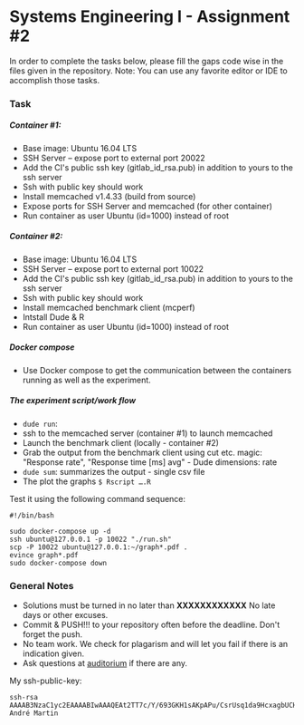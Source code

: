 # Systems Engineering I - Assignment #2 #

In order to complete the tasks below, please fill the gaps code wise in the files given in the repository. Note: You can use any favorite editor or IDE to accomplish those tasks.

### Task ###

##### Container #1: #####
* Base image: Ubuntu 16.04 LTS
* SSH Server – expose port to external port 20022
* Add the CI's public ssh key (gitlab_id_rsa.pub) in addition to yours to the ssh server
* Ssh with public key should work
* Install memcached v1.4.33 (build from source)
* Expose ports for SSH Server and memcached (for other container)
* Run container as user Ubuntu (id=1000) instead of root

##### Container #2: #####
* Base image: Ubuntu 16.04 LTS
* SSH Server – expose port to external port 10022
* Add the CI's public ssh key (gitlab_id_rsa.pub) in addition to yours to the ssh server
* Ssh with public key should work
* Install memcached benchmark client (mcperf)
* Intstall Dude & R
* Run container as user Ubuntu (id=1000) instead of root


##### Docker compose #####
* Use Docker compose to get the communication between the containers running as well as the experiment.

##### The experiment script/work flow #####
* ```dude run```:
* ssh to the memcached server (container #1) to launch memcached
* Launch the benchmark client (locally - container #2)
* Grab the output from the benchmark client using cut etc. magic: "Response rate", "Response time [ms] avg" - Dude dimensions: rate 
* ```dude sum```: summarizes the output - single csv file
* The plot the graphs ```$ Rscript ….R```

Test it using the following command sequence:
```
#!/bin/bash

sudo docker-compose up -d
ssh ubuntu@127.0.0.1 -p 10022 "./run.sh"
scp -P 10022 ubuntu@127.0.0.1:~/graph*.pdf .
evince graph*.pdf
sudo docker-compose down
```

### General Notes ###
* Solutions must be turned in no later than **XXXXXXXXXXXX** No late days or other excuses.
* Commit & PUSH!!! to your repository often before the deadline. Don't forget the push.
* No team work. We check for plagarism and will let you fail if there is an indication given.
* Ask questions at [auditorium](https://auditorium.inf.tu-dresden.de) if there are any.

My ssh-public-key:
```
ssh-rsa AAAAB3NzaC1yc2EAAAABIwAAAQEAt2TT7c/Y/693GKH1sAKpAPu/CsrUsq1da9HcxagbUCHNKlhzDzqC5qmbEGOxD0bLRBJICt2Pe9Zx7W80ndhq67dR1ZUUWVT29T8TVqUjGK02WyAmaLg5HWlizYKwS5oucD9qcWJfXlgKIx5OkpbzzPiCuAjnWonFGGp9sADlAC1VRmLvI4NH5bKtqGILFYHRvcKt7V/5PtrWM17j4KqWY9g1RK2Yw9YlUXV8oVVyXBUZhrmhkwSEmwzOh5c/K0EhrqfonPo4W654PhkBZ9rxaUq6zgV/rmYvJdmOd5wRH1W8+oaf/voa4xEur5c6MYWOj2kPwx+JlmkmTUzdTen2gQ== André Martin
```
